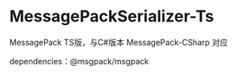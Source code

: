 # MessagePackSerializer-Ts
MessagePack TS版，与C#版本  MessagePack-CSharp 对应

dependencies：@msgpack/msgpack
